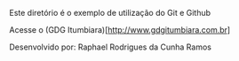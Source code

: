 Este diretório é o exemplo de utilização do Git e Github

Acesse o (GDG Itumbiara)[http://www.gdgitumbiara.com.br]

Desenvolvido por: Raphael Rodrigues da Cunha Ramos